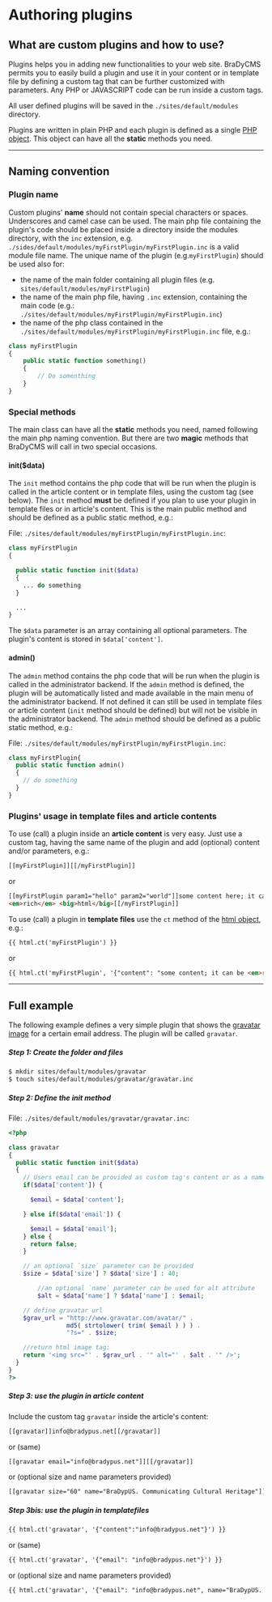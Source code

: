# Authoring plugins

## What are custom plugins and how to use?
Plugins helps you in adding new functionalities to your web site. BraDyCMS permits you
to easily build a plugin and use it in your content or in template file by defining
a custom tag that can be further customized with parameters. Any PHP or JAVASCRIPT code
can be run inside a custom tags.

All user defined plugins will be saved in the `./sites/default/modules` directory.

Plugins are written in plain PHP and each plugin is defined as a single
[PHP object](http://php.net/manual/it/language.types.object.php). This object can
have all the **static** methods you need.

---

## Naming convention

### Plugin name
Custom plugins' **name** should not contain special characters or spaces.
Underscores and camel case can be used. The main php file containing the plugin's
code should be placed inside a directory inside the modules directory, with
the `inc` extension, e.g. `./sides/default/modules/myFirstPlugin/myFirstPlugin.inc`
is a valid module file name.
The unique name of the plugin (e.g.`myFirstPlugin`) should be used also for:
- the name of the main folder containing all plugin files (e.g. `sites/default/modules/myFirstPlugin`)
- the name of the main php file, having `.inc` extension, containing the main code
(e.g.: `./sites/default/modules/myFirstPlugin/myFirstPlugin.inc`)
- the name of the php class contained in the `./sites/default/modules/myFirstPlugin/myFirstPlugin.inc`
file, e.g.:
```php
class myFirstPlugin
{
	public static function something()
	{
		// Do somenthing
	}
}
```

### Special methods
The main class can have all the **static** methods you need, named following the
main php naming convention. But there are two **magic** methods that BraDyCMS will
call in two special occasions.

#### init($data)
The `init` method contains the php code that will be run when the plugin is called
in the article content or in template files, using the custom tag (see below).
The `init` method **must** be defined if you plan to use your plugin in template
files or in article's content.
This is the main public method and should be defined as a public static method, e.g.:

File: `./sites/default/modules/myFirstPlugin/myFirstPlugin.inc`:
```php
class myFirstPlugin
{

  public static function init($data)
  {
    ... do something
  }

  ...
}
```		
The `$data` parameter is an array containing all optional parameters. The plugin's
content is stored in `$data['content']`.

#### admin()
The `admin` method contains the php code that will be run when the plugin is called in the
administrator backend. If the `admin` method is defined, the plugin will be
automatically listed and made available in the main menu of the administrator backend.
If not defined it can still be used in template files or article content (`init`
method should be defined) but will not be visible in the administrator backend.
The `admin` method should be defined as a public static method, e.g.:

File: `./sites/default/modules/myFirstPlugin/myFirstPlugin.inc`:

```php
class myFirstPlugin{
  public static function admin()
  {
    // do something
  }
}
```

### Plugins' usage in template files and article contents
To use (call) a plugin inside an **article content** is very easy. Just use a custom tag,
having the same name of the plugin and add (optional) content and/or parameters, e.g.:

```html
[[myFirstPlugin]][[/myFirstPlugin]]
```
or
```html
[[myFirstPlugin param1="hello" param2="world"]]some content here; it can be
<em>rich</em> <big>html</big>[[/myFirstPlugin]]
```

To use (call) a plugin in **template files** use the `ct` method of the [html object](tmpl_html.md), e.g.:

```html
{{ html.ct('myFirstPlugin') }}
```
or

```html
{{ html.ct('myFirstPlugin', '{"content": "some content; it can be <em>rich</em> <big>html</big>","param1": "hello","param2":"world"}') }}
```

---

## Full example
The following example defines a very simple plugin that shows the [gravatar image](https://gravatar.com/)
for a certain email address. The plugin will be called `gravatar`.

##### Step 1: Create the folder and files
```bash
$ mkdir sites/default/modules/gravatar
$ touch sites/default/modules/gravatar/gravatar.inc
```

##### Step 2: Define the init method

File: `./sites/default/modules/gravatar/gravatar.inc`:
```php
<?php

class gravatar
{
  public static function init($data)
  {
    // Users email can be provided as custom tag's content or as a named parameter:
    if($data['content']) {

      $email = $data['content'];

    } else if($data['email']) {

      $email = $data['email'];
    } else {
      return false;
    }

    // an optional `size` parameter can be provided
    $size = $data['size'] ? $data['size'] : 40;

		//an optional `name` parameter can be used for alt attribute
		$alt = $data['name'] ? $data['name'] : $email;

    // define gravatar url
    $grav_url = "http://www.gravatar.com/avatar/" .
		 		md5( strtolower( trim( $email ) ) ) .
				"?s=" . $size;

    //return html image tag:
    return '<img src="' . $grav_url . '" alt="' . $alt . '" />';
  }
}
?>
```

##### Step 3: use the plugin in article content

Include the custom tag `gravatar` inside the article's content:

```html
[[gravatar]]info@bradypus.net[[/gravatar]]
```
or (same)
```html
[[gravatar email="info@bradypus.net"]][[/gravatar]]
```
or (optional size and name parameters provided)
```html
[[gravatar size="60" name="BraDypUS. Communicating Cultural Heritage"]]info@bradypus.net[[/gravatar]]
```

##### Step 3bis: use the plugin in templatefiles

```html
{{ html.ct('gravatar', '{"content":"info@bradypus.net"}') }}
```
or (same)
```html
{{ html.ct('gravatar', '{"email": "info@bradypus.net"}') }}
```
or (optional size and name parameters provided)
```html
{{ html.ct('gravatar', '{"email": "info@bradypus.net", name="BraDypUS. Communicating Cultural Heritage" "size":"60"}') }}
